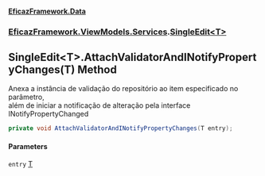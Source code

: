 #### [EficazFramework.Data](EficazFrameworkData.md 'EficazFramework Data')
### [EficazFramework.ViewModels.Services](EficazFrameworkData.md#EficazFramework_ViewModels_Services 'EficazFramework.ViewModels.Services').[SingleEdit&lt;T&gt;](SingleEdit_T_.md 'EficazFramework.ViewModels.Services.SingleEdit&lt;T&gt;')
## SingleEdit&lt;T&gt;.AttachValidatorAndINotifyPropertyChanges(T) Method
Anexa a instância de validação do repositório ao item especificado no parâmetro,  
além de iniciar a notificação de alteração pela interface INotifyPropertyChanged  
```csharp
private void AttachValidatorAndINotifyPropertyChanges(T entry);
```
#### Parameters
<a name='EficazFramework_ViewModels_Services_SingleEdit_T__AttachValidatorAndINotifyPropertyChanges(T)_entry'></a>
`entry` [T](SingleEdit_T_.md#EficazFramework_ViewModels_Services_SingleEdit_T__T 'EficazFramework.ViewModels.Services.SingleEdit&lt;T&gt;.T')  
  
